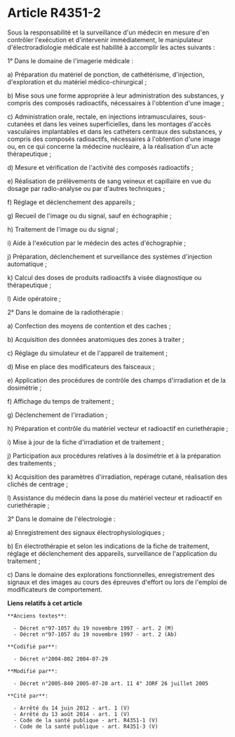 # Article R4351-2

Sous la responsabilité et la surveillance d'un médecin en mesure d'en contrôler l'exécution et d'intervenir immédiatement, le
manipulateur d'électroradiologie médicale est habilité à accomplir les actes suivants :

1° Dans le domaine de l'imagerie médicale :

a) Préparation du matériel de ponction, de cathétérisme, d'injection, d'exploration et du matériel médico-chirurgical ;

b) Mise sous une forme appropriée à leur administration des substances, y compris des composés radioactifs, nécessaires à
l'obtention d'une image ;

c) Administration orale, rectale, en injections intramusculaires, sous-cutanées et dans les veines superficielles, dans les
montages d'accès vasculaires implantables et dans les cathéters centraux des substances, y compris des composés radioactifs,
nécessaires à l'obtention d'une image ou, en ce qui concerne la médecine nucléaire, à la réalisation d'un acte
thérapeutique ;

d) Mesure et vérification de l'activité des composés radioactifs ;

e) Réalisation de prélèvements de sang veineux et capillaire en vue du dosage par radio-analyse ou par d'autres techniques ;

f) Réglage et déclenchement des appareils ;

g) Recueil de l'image ou du signal, sauf en échographie ;

h) Traitement de l'image ou du signal ;

i) Aide à l'exécution par le médecin des actes d'échographie ;

j) Préparation, déclenchement et surveillance des systèmes d'injection automatique ;

k) Calcul des doses de produits radioactifs à visée diagnostique ou thérapeutique ;

l) Aide opératoire ;

2° Dans le domaine de la radiothérapie :

a) Confection des moyens de contention et des caches ;

b) Acquisition des données anatomiques des zones à traiter ;

c) Réglage du simulateur et de l'appareil de traitement ;

d) Mise en place des modificateurs des faisceaux ;

e) Application des procédures de contrôle des champs d'irradiation et de la dosimétrie ;

f) Affichage du temps de traitement ;

g) Déclenchement de l'irradiation ;

h) Préparation et contrôle du matériel vecteur et radioactif en curiethérapie ;

i) Mise à jour de la fiche d'irradiation et de traitement ;

j) Participation aux procédures relatives à la dosimétrie et à la préparation des traitements ;

k) Acquisition des paramètres d'irradiation, repérage cutané, réalisation des clichés de centrage ;

l) Assistance du médecin dans la pose du matériel vecteur et radioactif en curiethérapie ;

3° Dans le domaine de l'électrologie :

a) Enregistrement des signaux électrophysiologiques ;

b) En électrothérapie et selon les indications de la fiche de traitement, réglage et déclenchement des appareils,
surveillance de l'application du traitement ;

c) Dans le domaine des explorations fonctionnelles, enregistrement des signaux et des images au cours des épreuves d'effort
ou lors de l'emploi de modificateurs de comportement.

**Liens relatifs à cet article**

	**Anciens textes**:

	  - Décret n°97-1057 du 19 novembre 1997 - art. 2 (M)
	  - Décret n°97-1057 du 19 novembre 1997 - art. 2 (Ab)

	**Codifié par**:

	  - Décret n°2004-802 2004-07-29

	**Modifié par**:

	  - Décret n°2005-840 2005-07-20 art. 11 4° JORF 26 juillet 2005

	**Cité par**:

	  - Arrêté du 14 juin 2012 - art. 1 (V)
	  - Arrêté du 13 août 2014 - art. 1 (V)
	  - Code de la santé publique - art. R4351-1 (V)
	  - Code de la santé publique - art. R4351-3 (V)
